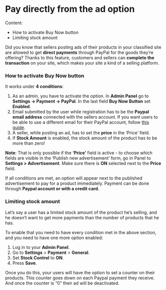# Pay directly from the ad option

Content:
-   How to activate Buy Now button
-   Limiting stock amount

Did you know that sellers posting ads of their products in your classified site are allowed to get  **direct payments**  through PayPal for the goods they’re offering? Thanks to this feature, customers and sellers can  **complete the transaction**  on your site, which makes your site a kind of a selling platform.

### How to activate Buy Now button

It works under  **4 conditions**:

1.  As an admin, you have to activate the option. In  **Admin Panel**  go to  **Settings -> Payment -> PayPal**. In the last field  **Buy Now Button**  set  **Enabled**.
2.  Email submitted by the user while registration has to be the  **Paypal email address**  connected with the sellers account. If you want users to be able to use a different email for their PayPal account, follow  [this guide](Custom-fields-PayPal-email-for-users.md).
3.  A seller, while posting an ad, has to set the  **price**  in the ‘Price’ field.
4.  If  **Stock Amount**  is enabled, the stock amount of the product has to be more than zero!
    
**Note**:  That is only possible if the  **‘Price’**  field is active - to choose which fields are visible in the ‘Publish new advertisement’ form, go in Panel to  **Settings > Advertisement**. Make sure there is  **ON**  selected next to the  **Price**  field.

If all conditions are met, an option will appear next to the published advertisement to pay for a product immediately. Payment can be done through  **Paypal account or with a credit card**.


### Limiting stock amount

Let’s say a user has a limited stock amount of the product he’s selling, and he doesn’t want to get more payments than the number of products that he has.

To enable that you need to have every condition met in the above section, and you need to have one more option enabled:

1.  Log in to your  **Admin Panel**.
2.  Go to  **Settings**  >  **Payment**  >  **General**.
3.  Set  **Stock Control**  to  **ON**.
4.  Press  **Save**.

Once you do this, your users will have the option to set a counter on their products. This counter goes down on each Paypal payment they receive. And once the counter is “0” their ad will be deactivated.
